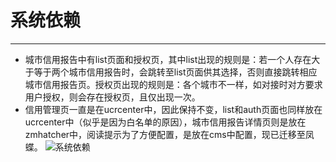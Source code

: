 # 系统依赖
---

 - 城市信用报告中有list页面和授权页，其中list出现的规则是：若一个人存在大于等于两个城市信用报告时，会跳转至list页面供其选择，否则直接跳转相应城市信用报告页。授权页出现的规则是：各个城市不一样，如对接时对方要求用户授权，则会存在授权页，且仅出现一次。<br/>
 - 信用管理页一直是在ucrcenter中，因此保持不变，list和auth页面也同样放在ucrcenter中（似乎是因为白名单的原因），城市信用报告详情页则是放在zmhatcher中，阅读提示为了方便配置，是放在cms中配置，现已迁移至凤蝶。
![系统依赖](https://os.alipayobjects.com/rmsportal/vOUOLBtfONzrbyz.png)<br/>
